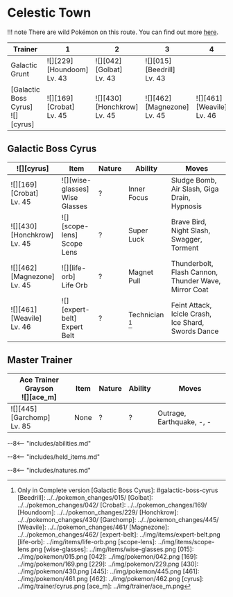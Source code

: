 # Celestic Town

!!! note
    There are wild Pokémon on this route. You can find out more [here](../../wild_pokemon/celestic_town/).


Trainer                             | 1                                | 2                                 | 3                                 | 4
---                                 | ---                              | ---                               | ---                               | ---
Galactic Grunt                      | ![][229]<br>[Houndoom]<br>Lv. 43 | ![][042]<br>[Golbat]<br>Lv. 43    | ![][015]<br>[Beedrill]<br>Lv. 43  | &nbsp;
[Galactic Boss Cyrus]<br>![][cyrus] | ![][169]<br>[Crobat]<br>Lv. 45   | ![][430]<br>[Honchkrow]<br>Lv. 45 | ![][462]<br>[Magnezone]<br>Lv. 45 | ![][461]<br>[Weavile]<br>Lv. 46

## Galactic Boss Cyrus

![][cyrus]                        | Item                              | Nature | Ability         | Moves
---                               | ---                               | ---    | ---             | ---
![][169]<br>[Crobat]<br>Lv. 45    | ![][wise-glasses]<br>Wise Glasses | ?      | Inner Focus     | Sludge Bomb, Air Slash, Giga Drain, Hypnosis
![][430]<br>[Honchkrow]<br>Lv. 45 | ![][scope-lens]<br>Scope Lens     | ?      | Super Luck      | Brave Bird, Night Slash, Swagger, Torment
![][462]<br>[Magnezone]<br>Lv. 45 | ![][life-orb]<br>Life Orb         | ?      | Magnet Pull     | Thunderbolt, Flash Cannon, Thunder Wave, Mirror Coat
![][461]<br>[Weavile]<br>Lv. 46   | ![][expert-belt]<br>Expert Belt   | ?      | Technician [^1] | Feint Attack, Icicle Crash, Ice Shard, Swords Dance



## Master Trainer

Ace Trainer Grayson<br>![][ace_m] | Item | Nature | Ability | Moves
---                               | ---  | ---    | ---     | ---
![][445]<br>[Garchomp]<br>Lv. 85  | None | ?      | ?       | Outrage, Earthquake, -, -

--8<-- "includes/abilities.md"

--8<-- "includes/held_items.md"

--8<-- "includes/natures.md"

[^1]: Only in Complete version
[Galactic Boss Cyrus]: #galactic-boss-cyrus
[Beedrill]: ../../pokemon_changes/015/
[Golbat]: ../../pokemon_changes/042/
[Crobat]: ../../pokemon_changes/169/
[Houndoom]: ../../pokemon_changes/229/
[Honchkrow]: ../../pokemon_changes/430/
[Garchomp]: ../../pokemon_changes/445/
[Weavile]: ../../pokemon_changes/461/
[Magnezone]: ../../pokemon_changes/462/
[expert-belt]: ../img/items/expert-belt.png
[life-orb]: ../img/items/life-orb.png
[scope-lens]: ../img/items/scope-lens.png
[wise-glasses]: ../img/items/wise-glasses.png
[015]: ../img/pokemon/015.png
[042]: ../img/pokemon/042.png
[169]: ../img/pokemon/169.png
[229]: ../img/pokemon/229.png
[430]: ../img/pokemon/430.png
[445]: ../img/pokemon/445.png
[461]: ../img/pokemon/461.png
[462]: ../img/pokemon/462.png
[cyrus]: ../img/trainer/cyrus.png
[ace_m]: ../img/trainer/ace_m.png
